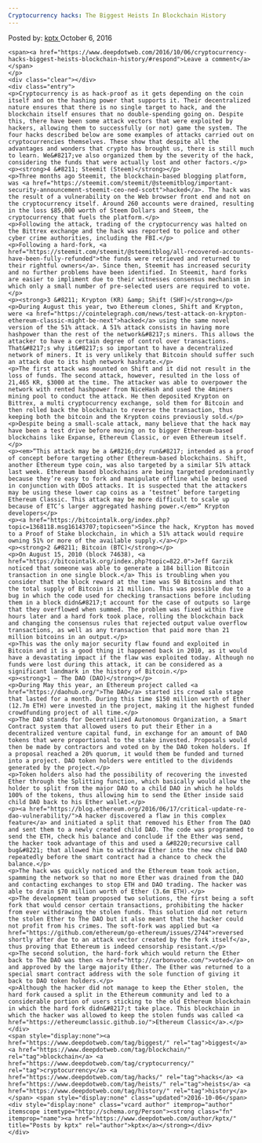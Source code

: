 ```yaml
---
Cryptocurrency hacks: The Biggest Heists In Blockchain History
---
```

<article class="post-listing post-15699 post type-post status-publish format-standard has-post-thumbnail hentry  tag-biggest tag-blockchain tag-cryptocurrency tag-hacks tag-heists tag-history">
    <div class="post-inner">
        <span>Posted by: <a href="https://www.deepdotweb.com/author/kptx/" title="">kptx </a></span>
    <span>October 6, 2016</span>
    
    <span><a href="https://www.deepdotweb.com/2016/10/06/cryptocurrency-hacks-biggest-heists-blockchain-history/#respond">Leave a comment</a></span>
    </p>
    <div class="clear"></div>
    <div class="entry">
    <p>Cryptocurrency is as hack-proof as it gets depending on the coin itself and on the hashing power that supports it. Their decentralized nature ensures that there is no single target to hack, and the blockchain itself ensures that no double-spending going on. Despite this, there have been some attack vectors that were exploited by hackers, allowing them to successfully (or not) game the system. The four hacks described below are some examples of attacks carried out on cryptocurrencies themselves. These show that despite all the advantages and wonders that crypto has brought us, there is still much to learn. We&#8217;ve also organized them by the severity of the hack, considering the funds that were actually lost and other factors.</p>
    <p><strong>4 &#8211; Steemit (Steem)</strong></p>
    <p>Three months ago Steemit, the blockchain-based blogging platform, was <a href="https://steemit.com/steemit/@steemitblog/important-security-announcement-steemit-ceo-ned-scott">hacked</a>. The hack was the result of a vulnerability on the Web browser front end and not on the cryptocurrency itself. Around 260 accounts were drained, resulting in the loss $85,000 worth of Steem Dollars and Steem, the cryptocurrency that fuels the platform.</p>
    <p>Following the attack, trading of the cryptocurrency was halted on the Bittrex exchange and the hack was reported to police and other cyber crime authorities, including the FBI.</p>
    <p>Following a hard-fork, <a href="https://steemit.com/steemit/@steemitblog/all-recovered-accounts-have-been-fully-refunded">the funds were retrieved and returned to their rightful owners</a>. Since then, Steemit has increased security and no further problems have been identified. In Steemit, hard forks are easier to impliment due to their witnesses consensus mechanism in which only a small number of pre-selected users are required to vote.</p>
    <p><strong>3 &#8211; Krypton (KR) &amp; Shift (SHF)</strong></p>
    <p>During August this year, two Ethereum clones, Shift and Krypton, were <a href="https://cointelegraph.com/news/test-attack-on-krypton-ethereum-classic-might-be-next">hacked</a> using the same novel version of the 51% attack. A 51% attack consists in having more hashpower than the rest of the network&#8217;s miners. This allows the attacker to have a certain degree of control over transactions. That&#8217;s why it&#8217;s so important to have a decentralized network of miners. It is very unlikely that Bitcoin should suffer such an attack due to its high network hashrate.</p>
    <p>The first attack was mounted on Shift and it did not result in the loss of funds. The second attack, however, resulted in the loss of 21,465 KR, $3000 at the time. The attacker was able to overpower the network with rented hashpower from NiceHash and used the 4miners mining pool to conduct the attack. He then deposited Krypton on Bittrex, a multi cryptocurrency exchange, sold them for Bitcoin and then rolled back the blockchain to reverse the transaction, thus keeping both the bitcoin and the Krypton coins previously sold.</p>
    <p>Despite being a small-scale attack, many believe that the hack may have been a test drive before moving on to bigger Ethereum-based blockchains like Expanse, Ethereum Classic, or even Ethereum itself.</p>
    <p><em>“This attack may be a &#8216;dry run&#8217; intended as a proof of concept before targeting other Ethereum-based blockchains. Shift, another Ethereum type coin, was also targeted by a similar 51% attack last week. Ethereum based blockchains are being targeted predominantly because they’re easy to fork and manipulate offline while being used in conjunction with DDoS attacks. It is suspected that the attackers may be using these lower cap coins as a ‘testnet’ before targeting Ethereum Classic. This attack may be more difficult to scale up because of ETC’s larger aggregated hashing power.</em>” Krypton developers</p>
    <p><a href="https://bitcointalk.org/index.php?topic=1368118.msg16143707;topicseen">Since the hack, Krypton has moved to a Proof of Stake blockchain, in which a 51% attack would require owning 51% or more of the available supply.</a></p>
    <p><strong>2 &#8211; Bitcoin (BTC)</strong></p>
    <p>On August 15, 2010 (block 74638), <a href="https://bitcointalk.org/index.php?topic=822.0">Jeff Garzik noticed that someone was able to generate a 184 billion Bitcoin transaction in one single block.</a> This is troubling when you consider that the block reward at the time was 50 Bitcoins and that the total supply of Bitcoin is 21 million. This was possible due to a bug in which the code used for checking transactions before including them in a block didn&#8217;t account for the case of outputs so large that they overflowed when summed. The problem was fixed within five hours later and a hard fork took place, rolling the blockchain back and changing the consensus rules that rejected output value overflow transactions, as well as any transaction that paid more than 21 million bitcoins in an output.</p>
    <p>This was the only major security flaw found and exploited in Bitcoin and it is a good thing it happened back in 2010, as it would have a devastating impact if the flaw was exploited today. Although no funds were lost during this attack, it can be considered as a significant landmark in the history of Bitcoin.</p>
    <p><strong>1 – The DAO (DAO)</strong></p>
    <p>During May this year, an Ethereum project called <a href="https://daohub.org/">The DAO</a> started its crowd sale stage that lasted for a month. During this time $150 million worth of Ether (12.7m ETH) were invested in the project, making it the highest funded crowdfunding project of all time.</p>
    <p>The DAO stands for Decentralized Autonomous Organization, a Smart Contract system that allowed users to put their Ether in a decentralized venture capital fund, in exchange for an amount of DAO tokens that were proportional to the stake invested. Proposals would then be made by contractors and voted on by the DAO token holders. If a proposal reached a 20% quorum, it would them be funded and turned into a project. DAO token holders were entitled to the dividends generated by the project.</p>
    <p>Token holders also had the possibility of recovering the invested Ether through the Splitting function, which basically would allow the holder to split from the major DAO to a child DAO in which he holds 100% of the tokens, thus allowing him to send the Ether inside said child DAO back to his Ether wallet.</p>
    <p><a href="https://blog.ethereum.org/2016/06/17/critical-update-re-dao-vulnerability/">A hacker discovered a flaw in this complex feature</a> and initiated a split that removed his Ether from The DAO and sent them to a newly created child DAO. The code was programmed to send the ETH, check his balance and conclude if the Ether was send, the hacker took advantage of this and used a &#8220;recursive call bug&#8221; that allowed him to withdraw Ether into the new child DAO repeatedly before the smart contract had a chance to check the balance.</p>
    <p>The hack was quickly noticed and the Ethereum team took action, spamming the network so that no more Ether was drained from the DAO and contacting exchanges to stop ETH and DAO trading. The hacker was able to drain $70 million worth of Ether (3.6m ETH).</p>
    <p>The development team proposed two solutions, the first being a soft fork that would censor certain transactions, prohibiting the hacker from ever withdrawing the stolen funds. This solution did not return the stolen Ether to The DAO but it also meant that the hacker could not profit from his crimes. The soft-fork was applied but <a href="https://github.com/ethereum/go-ethereum/issues/2744">reversed shortly after due to an attack vector created by the fork itself</a>, thus proving that Ethereum is indeed censorship resistant.</p>
    <p>The second solution, the hard-fork which would return the Ether back to The DAO was then <a href="http://carbonvote.com/">voted</a> on and approved by the large majority Ether. The Ether was returned to a special smart contract address with the sole function of giving it back to DAO token holders.</p>
    <p>Although the hacker did not manage to keep the Ether stolen, the hard fork caused a split in the Ethereum community and led to a considerable portion of users sticking to the old Ethereum blockchain in which the hard fork didn&#8217;t take place. This blockchain in which the hacker was allowed to keep the stolen funds was called <a href="https://ethereumclassic.github.io/">Ethereum Classic</a>.</p>
    </div>
    <span style="display:none"><a href="https://www.deepdotweb.com/tag/biggest/" rel="tag">biggest</a> <a href="https://www.deepdotweb.com/tag/blockchain/" rel="tag">blockchain</a> <a href="https://www.deepdotweb.com/tag/cryptocurrency/" rel="tag">cryptocurrency</a> <a href="https://www.deepdotweb.com/tag/hacks/" rel="tag">hacks</a> <a href="https://www.deepdotweb.com/tag/heists/" rel="tag">heists</a> <a href="https://www.deepdotweb.com/tag/history/" rel="tag">history</a></span> <span style="display:none" class="updated">2016-10-06</span>
    <div style="display:none" class="vcard author" itemprop="author" itemscope itemtype="http://schema.org/Person"><strong class="fn" itemprop="name"><a href="https://www.deepdotweb.com/author/kptx/" title="Posts by kptx" rel="author">kptx</a></strong></div>
    </div>
</article>

